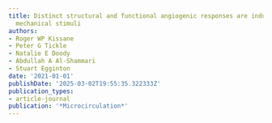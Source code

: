 ```yaml
---
title: Distinct structural and functional angiogenic responses are induced by different
  mechanical stimuli
authors:
- Roger WP Kissane
- Peter G Tickle
- Natalie E Doody
- Abdullah A Al-Shammari
- Stuart Egginton
date: '2021-01-01'
publishDate: '2025-03-02T19:55:35.322333Z'
publication_types:
- article-journal
publication: '*Microcirculation*'
---
```

